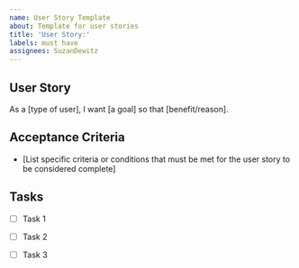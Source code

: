 ```yaml
---
name: User Story Template
about: Template for user stories
title: 'User Story:'
labels: must have
assignees: SuzanDewitz
---
```


## User Story

As a [type of user], I want [a goal] so that [benefit/reason].

## Acceptance Criteria

- [List specific criteria or conditions that must be met for the user story to be considered complete]

## Tasks

- [ ] Task 1
- [ ] Task 2
- [ ] Task 3

